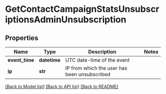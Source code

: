 # GetContactCampaignStatsUnsubscriptionsAdminUnsubscription

## Properties
Name | Type | Description | Notes
------------ | ------------- | ------------- | -------------
**event_time** | **datetime** | UTC date-time of the event | 
**ip** | **str** | IP from which the user has been unsubscribed | 

[[Back to Model list]](../README.md#documentation-for-models) [[Back to API list]](../README.md#documentation-for-api-endpoints) [[Back to README]](../README.md)



